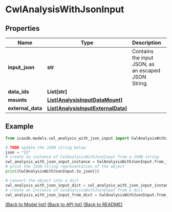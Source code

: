 # CwlAnalysisWithJsonInput


## Properties

Name | Type | Description | Notes
------------ | ------------- | ------------- | -------------
**input_json** | **str** | Contains the input JSON, as an escaped JSON String. | 
**data_ids** | **List[str]** |  | [optional] 
**mounts** | [**List[AnalysisInputDataMount]**](AnalysisInputDataMount.md) |  | [optional] 
**external_data** | [**List[AnalysisInputExternalData]**](AnalysisInputExternalData.md) |  | [optional] 

## Example

```python
from icasdk.models.cwl_analysis_with_json_input import CwlAnalysisWithJsonInput

# TODO update the JSON string below
json = "{}"
# create an instance of CwlAnalysisWithJsonInput from a JSON string
cwl_analysis_with_json_input_instance = CwlAnalysisWithJsonInput.from_json(json)
# print the JSON string representation of the object
print(CwlAnalysisWithJsonInput.to_json())

# convert the object into a dict
cwl_analysis_with_json_input_dict = cwl_analysis_with_json_input_instance.to_dict()
# create an instance of CwlAnalysisWithJsonInput from a dict
cwl_analysis_with_json_input_from_dict = CwlAnalysisWithJsonInput.from_dict(cwl_analysis_with_json_input_dict)
```
[[Back to Model list]](../README.md#documentation-for-models) [[Back to API list]](../README.md#documentation-for-api-endpoints) [[Back to README]](../README.md)



